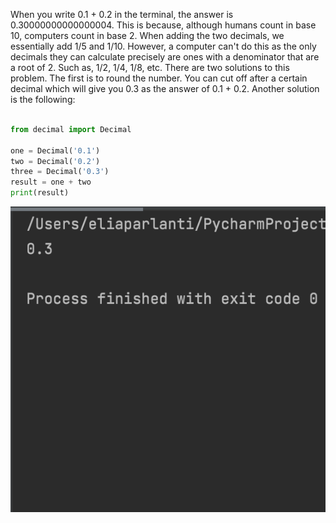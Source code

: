   When you write 0.1 + 0.2 in the terminal, the answer is 0.30000000000000004. This is because, although humans count in base 10, computers count in base 2. When adding the two decimals, we essentially add 1/5 and 1/10. However, a computer can't do this as the only decimals they can calculate precisely are ones with a denominator that are a root of 2. Such as, 1/2, 1/4, 1/8, etc.
  There are two solutions to this problem. The first is to round the number. You can cut off after a certain decimal which will give you 0.3 as the answer of 0.1 + 0.2. Another solution is the following:

```.py

from decimal import Decimal

one = Decimal('0.1')
two = Decimal('0.2')
three = Decimal('0.3')
result = one + two
print(result)
```
![](decimal_hw_pic.png)

